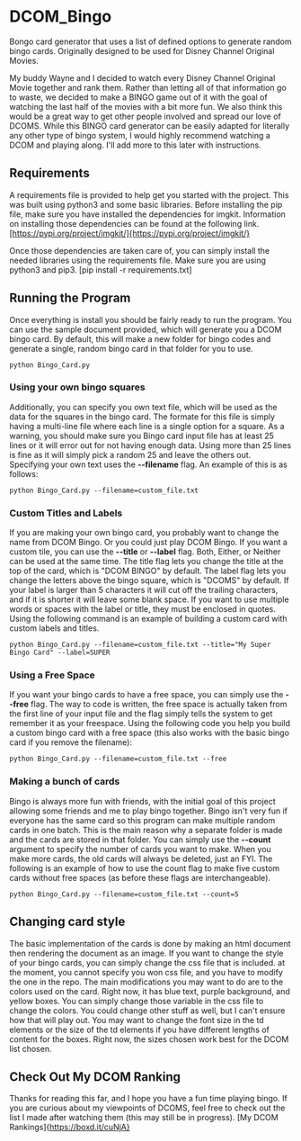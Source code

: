 # DCOM_Bingo

Bongo card generator that uses a list of defined options to generate random bingo cards. Originally designed to be used for Disney Channel Original Movies.

My buddy Wayne and I decided to watch every Disney Channel Original Movie together and rank them. Rather than letting all of that information go to waste, we decided to make a BINGO game out of it with the goal of watching the last half of the movies with a bit more fun. We also think this would be a great way to get other people involved and spread our love of DCOMS. While this BINGO card generator can be easily adapted for literally any other type of bingo system, I would highly recommend watching a DCOM and playing along. I'll add more to this later with instructions. 

## Requirements

A requirements file is provided to help get you started with the project. This was built using python3 and some basic libraries. Before installing the pip file, make sure you have installed the dependencies for imgkit. Information on installing those dependencies can be found at the following link. 
[https://pypi.org/project/imgkit/]{https://pypi.org/project/imgkit/}

Once those dependencies are taken care of, you can simply install the needed libraries using the requirements file. Make sure you are using python3 and pip3. 
[pip install -r requirements.txt]

## Running the Program

Once everything is install you should be fairly ready to run the program. You can use the sample document provided, which will generate you a DCOM bingo card. By default, this will make a new folder for bingo codes and generate a single, random bingo card in that folder for you to use. 
```
python Bingo_Card.py
```

### Using your own bingo squares

Additionally, you can specify you own text file, which will be used as the data for the squares in the bingo card. The formate for this file is simply having a multi-line file where each line is a single option for a square. As a warning, you should make sure you Bingo card input file has at least 25 lines or it will error out for not having enough data. Using more than 25 lines is fine as it will simply pick a random 25 and leave the others out. Specifying your own text uses the **--filename** flag. An example of this is as follows:
```
python Bingo_Card.py --filename=custom_file.txt
```

### Custom Titles and Labels

If you are making your own bingo card, you probably want to change the name from DCOM Bingo. Or you could just play DCOM Bingo. If you want a custom tile, you can use the **--title** or **--label** flag. Both, Either, or Neither can be used at the same time. The title flag lets you change the title at the top of the card, which is "DCOM BINGO" by default. The label flag lets you change the letters above the bingo square, which is "DCOMS" by default. If your label is larger than 5 characters it will cut off the trailing characters, and if it is shorter it will leave some blank space. If you want to use multiple words or spaces with the label or title, they must be enclosed in quotes. Using the following command is an example of building a custom card with custom labels and titles. 
```
python Bingo_Card.py --filename=custom_file.txt --title="My Super Bingo Card" --label=SUPER
```

### Using a Free Space

If you want your bingo cards to have a free space, you can simply use the **--free** flag. The way to code is written, the free space is actually taken from the first line of your input file and the flag simply tells the system to get remember it as your freespace. Using the following code you help you build a custom bingo card with a free space (this also works with the basic bingo card if you remove the filename):
```
python Bingo_Card.py --filename=custom_file.txt --free 
```

### Making a bunch of cards

Bingo is always more fun with friends, with the initial goal of this project allowing some friends and me to play bingo together. Bingo isn't very fun if everyone has the same card so this program can make multiple random cards in one batch. This is the main reason why a separate folder is made and the cards are stored in that folder. You can simply use the **--count** argument to specify the number of cards you want to make. When you make more cards, the old cards will always be deleted, just an FYI. The following is an example of how to use the count flag to make five custom cards without free spaces (as before these flags are interchangeable).
```
python Bingo_Card.py --filename=custom_file.txt --count=5
```

## Changing card style
The basic implementation of the cards is done by making an html document then rendering the document as an image. If you want to change the style of your bingo cards, you can simply change the css file that is included. at the moment, you cannot specify you won css file, and you have to modify the one in the repo. The main modifications you may want to do are to the colors used on the card. Right now, it has blue text, purple background, and yellow boxes. You can simply change those variable in the css file to change the colors. You could change other stuff as well, but I can't ensure how that will play out. You may want to change the font size in the td elements or the size of the td elements if you have different lengths of content for the boxes. Right now, the sizes chosen work best for the DCOM list chosen. 

## Check Out My DCOM Ranking
Thanks for reading this far, and I hope you have a fun time playing bingo. If you are curious about my viewpoints of DCOMS, feel free to check out the list I made after watching them (this may still be in progress). [My DCOM Rankings]{https://boxd.it/cuNjA}